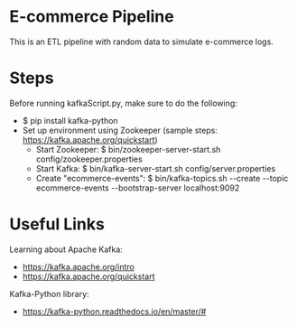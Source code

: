 # E-commerce Pipeline
This is an ETL pipeline with random data to simulate e-commerce logs.

# Steps
Before running kafkaScript.py, make sure to do the following:
- $ pip install kafka-python
- Set up environment using Zookeeper (sample steps: https://kafka.apache.org/quickstart)
    - Start Zookeeper: $ bin/zookeeper-server-start.sh config/zookeeper.properties
    - Start Kafka: $ bin/kafka-server-start.sh config/server.properties
    - Create "ecommerce-events": $ bin/kafka-topics.sh --create --topic ecommerce-events --bootstrap-server localhost:9092

# Useful Links
Learning about Apache Kafka:
- https://kafka.apache.org/intro
- https://kafka.apache.org/quickstart

Kafka-Python library:
- https://kafka-python.readthedocs.io/en/master/#